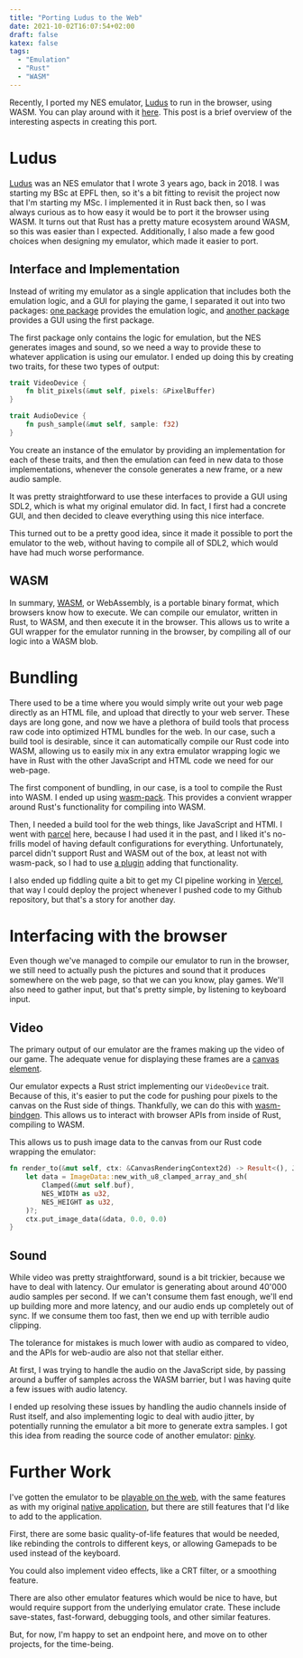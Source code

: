 ```yaml
---
title: "Porting Ludus to the Web"
date: 2021-10-02T16:07:54+02:00
draft: false
katex: false
tags:
  - "Emulation"
  - "Rust"
  - "WASM"
---
```


Recently, I ported my NES emulator, [Ludus](https://github.com/cronokirby/ludus) to
run in the browser, using WASM. You can play around with it [here](https://ludus-web.cronokirby.com).
This post is a brief overview of the interesting aspects in creating this port.

# Ludus

[Ludus](https://github.com/cronokirby/ludus) was an NES emulator that I wrote 3 years ago, back in
2018. I was starting my BSc at EPFL then, so it's a bit fitting to revisit the project now that
I'm starting my MSc. I implemented it in Rust back then, so I was always curious as to how easy
it would be to port it the browser using WASM. It turns out that Rust has a pretty mature ecosystem
around WASM, so this was easier than I expected. Additionally, I also made a few good choices
when designing my emulator, which made it easier to port.

## Interface and Implementation

Instead of writing my emulator as a single application that includes both the emulation
logic, and a GUI for playing the game, I separated it out into two packages:
[one package](https://github.com/cronokirby/ludus) provides the emulation logic, and
[another package](https://github.com/cronokirby/ludus-emu) provides a GUI using the first package.

The first package only contains the logic for emulation, but the NES generates images and sound,
so we need a way to provide these to whatever application is using our emulator.
I ended up doing this by creating two traits, for these two types of output:

```rust
trait VideoDevice {
    fn blit_pixels(&mut self, pixels: &PixelBuffer)
}

trait AudioDevice {
    fn push_sample(&mut self, sample: f32)
}
```

You create an instance of the emulator by providing an implementation for each of these traits,
and then the emulation can feed in new data to those implementations, whenever
the console generates a new frame, or a new audio sample.

It was pretty straightforward to use these interfaces to provide
a GUI using SDL2, which is what my original emulator did. In fact,
I first had a concrete GUI, and then decided to cleave everything
using this nice interface.

This turned out to be a pretty good idea, since it made it possible
to port the emulator to the web, without having to compile all of SDL2,
which would have had much worse performance.

## WASM

In summary, [WASM](https://webassembly.org/), or WebAssembly, is a portable
binary format, which browsers know how to execute. We can compile
our emulator, written in Rust, to WASM, and then execute it in the browser.
This allows us to write a GUI wrapper for the emulator running in the browser,
by compiling all of our logic into a WASM blob.

# Bundling

There used to be a time where you would simply write out your web page
directly as an HTML file, and upload that directly to your web server.
These days are long gone, and now we have a plethora of build tools that
process raw code into optimized HTML bundles for the web. In our case,
such a build tool is desirable, since it can automatically compile
our Rust code into WASM, allowing us to easily mix in any extra emulator
wrapping logic we have in Rust with the other JavaScript and HTML
code we need for our web-page.

The first component of bundling, in our case, is a tool to compile
the Rust into WASM. I ended up using
[wasm-pack](https://github.com/rustwasm/wasm-pack). This provides
a convient wrapper around Rust's functionality for compiling into WASM.

Then, I needed a build tool for the web things, like
JavaScript and HTMl. I went with [parcel](https://parceljs.org/)
here, because I had used it in the past, and I liked it's no-frills
model of having default configurations for everything.
Unfortunately, parcel didn't support Rust and WASM out of the box,
at least not with wasm-pack, so I had to use [a plugin](https://github.com/wasm-tool/parcel-plugin-wasm.rs)
adding that functionality.

I also ended up fiddling quite a bit to get my CI pipeline working
in [Vercel](https://vercel.com/), that way I could deploy the project
whenever I pushed code to my Github repository, but that's a story
for another day.

# Interfacing with the browser

Even though we've managed to compile our emulator to run in
the browser, we still need to actually push the pictures and sound
that it produces somewhere on the web page, so that we can you know,
play games. We'll also need to gather input, but that's pretty simple,
by listening to keyboard input.

## Video

The primary output of our emulator are the frames making up the video
of our game. The adequate venue for displaying these frames are a
[canvas element](https://developer.mozilla.org/en-US/docs/Web/API/Canvas_API). 

Our emulator expects a Rust strict implementing our `VideoDevice` trait.
Because of this, it's easier to put the code for pushing pour pixels
to the canvas on the Rust side of things. Thankfully,
we can do this with [wasm-bindgen](https://github.com/rustwasm/wasm-bindgen).
This allows us to interact with browser APIs from inside of Rust,
compiling to WASM.

This allows us to push image data to the canvas from our Rust code
wrapping the emulator:

```rust
fn render_to(&mut self, ctx: &CanvasRenderingContext2d) -> Result<(), JsValue> {
    let data = ImageData::new_with_u8_clamped_array_and_sh(
        Clamped(&mut self.buf),
        NES_WIDTH as u32,
        NES_HEIGHT as u32,
    )?;
    ctx.put_image_data(&data, 0.0, 0.0)
}
```

## Sound

While video was pretty straightforward, sound is a bit trickier, because
we have to deal with latency. Our emulator is generating about
around 40'000 audio samples per second. If we can't consume them fast
enough, we'll end up building more and more latency,
and our audio ends up completely out of sync. If we consume them too fast,
then we end up with terrible audio clipping.

The tolerance for mistakes is much lower with audio as compared to video,
and the APIs for web-audio are also not that stellar either.

At first, I was trying to handle the audio on the JavaScript side,
by passing around a buffer of samples across the WASM barrier, but
I was having quite a few issues with audio latency.

I ended up resolving these issues by handling the audio channels
inside of Rust itself, and also implementing logic to deal with audio
jitter, by potentially running the emulator a bit more to generate
extra samples. I got this idea from reading
the source code of another emulator: [pinky](https://github.com/koute/pinky/).

# Further Work

I've gotten the emulator to be [playable on the web](https://ludus-web.cronokirby.com),
with the same features as with my
original [native application](https://github.com/cronokirby/ludus-emu),
but there are still features that I'd like to add to the application.

First, there are some basic quality-of-life features that would be needed,
like rebinding the controls to different keys, or allowing
Gamepads to be used instead of the keyboard.

You could also implement video effects, like a CRT filter,
or a smoothing feature.

There are also other emulator features which would be nice to have,
but would require support from the underlying emulator crate.
These include save-states, fast-forward, debugging tools,
and other similar features. 

But, for now, I'm happy to set an endpoint here, and move on
to other projects, for the time-being.
